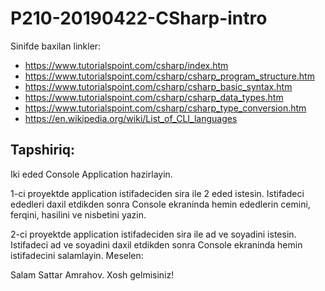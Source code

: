 # P210-20190422-CSharp-intro

Sinifde baxilan linkler:

- https://www.tutorialspoint.com/csharp/index.htm
- https://www.tutorialspoint.com/csharp/csharp_program_structure.htm
- https://www.tutorialspoint.com/csharp/csharp_basic_syntax.htm
- https://www.tutorialspoint.com/csharp/csharp_data_types.htm
- https://www.tutorialspoint.com/csharp/csharp_type_conversion.htm
- https://en.wikipedia.org/wiki/List_of_CLI_languages


## Tapshiriq:

Iki eded Console Application hazirlayin. 

1-ci proyektde application istifadeciden sira ile 2 eded istesin. Istifadeci ededleri daxil etdikden sonra Console ekraninda hemin ededlerin cemini, ferqini, hasilini ve nisbetini yazin.

2-ci proyektde application istifadeciden sira ile ad ve soyadini istesin. Istifadeci ad ve soyadini daxil etdikden sonra Console ekraninda hemin istifadecini salamlayin. Meselen:

Salam Sattar Amrahov. Xosh gelmisiniz!